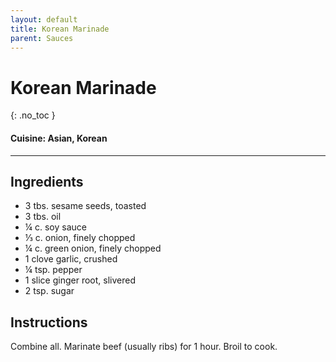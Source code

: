 ```yaml
---
layout: default
title: Korean Marinade
parent: Sauces
---
```


# Korean Marinade
{: .no_toc }

#### Cuisine: Asian, Korean

---

## Ingredients
<ul>
	<li>3 tbs. sesame seeds, toasted</li>
	<li>3 tbs. oil</li>
	<li>¼ c. soy sauce</li>
	<li>⅓ c. onion, finely chopped</li>
	<li>¼ c. green onion, finely chopped</li>
	<li>1 clove garlic, crushed</li>
	<li>¼ tsp. pepper</li>
	<li>1 slice ginger root, slivered</li>
	<li>2 tsp. sugar</li>
</ul>

## Instructions
Combine all. Marinate beef (usually ribs) for 1 hour. Broil to cook.